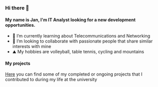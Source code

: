 ### Hi there 👋

#### My name is Jan, I'm IT Analyst looking for a new development opportunities.
 
- 🌱 I’m currently learning about Telecommunications and Networking 
- 👯 I’m looking to collaborate with passionate people that share similar interests with mine
- :mountain: My hobbies are volleyball, table tennis, cycling and mountains

#### My projects

[Here](https://github.com/janek1842?tab=repositories) you can find some of my completed or ongoing projects that I contributed to during my life at the university
